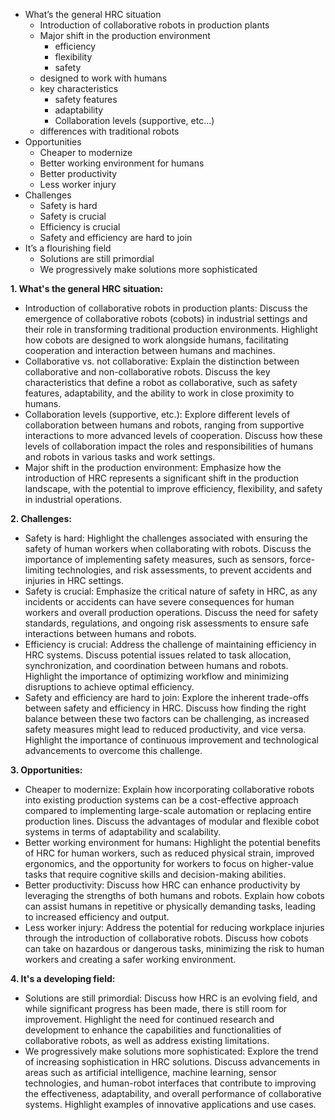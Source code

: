 - What’s the general HRC situation
	- Introduction of collaborative robots in production plants
	- Major shift in the production environment
		- efficiency
		- flexibility
		- safety
	- designed to work with humans
	- key characteristics
		- safety features
		- adaptability
		- Collaboration levels (supportive, etc…)
	- differences with traditional robots
- Opportunities
    - Cheaper to modernize
    - Better working environment for humans
    - Better productivity
    - Less worker injury
- Challenges
    - Safety is hard
    - Safety is crucial
    - Efficiency is crucial
    - Safety and efficiency are hard to join
- It’s a flourishing field
    - Solutions are still primordial
    - We progressively make solutions more sophisticated

**1. What's the general HRC situation:**

- Introduction of collaborative robots in production plants: Discuss the emergence of collaborative robots (cobots) in industrial settings and their role in transforming traditional production environments. Highlight how cobots are designed to work alongside humans, facilitating cooperation and interaction between humans and machines.
- Collaborative vs. not collaborative: Explain the distinction between collaborative and non-collaborative robots. Discuss the key characteristics that define a robot as collaborative, such as safety features, adaptability, and the ability to work in close proximity to humans.
- Collaboration levels (supportive, etc.): Explore different levels of collaboration between humans and robots, ranging from supportive interactions to more advanced levels of cooperation. Discuss how these levels of collaboration impact the roles and responsibilities of humans and robots in various tasks and work settings.
- Major shift in the production environment: Emphasize how the introduction of HRC represents a significant shift in the production landscape, with the potential to improve efficiency, flexibility, and safety in industrial operations.

**2. Challenges:**

- Safety is hard: Highlight the challenges associated with ensuring the safety of human workers when collaborating with robots. Discuss the importance of implementing safety measures, such as sensors, force-limiting technologies, and risk assessments, to prevent accidents and injuries in HRC settings.
- Safety is crucial: Emphasize the critical nature of safety in HRC, as any incidents or accidents can have severe consequences for human workers and overall production operations. Discuss the need for safety standards, regulations, and ongoing risk assessments to ensure safe interactions between humans and robots.
- Efficiency is crucial: Address the challenge of maintaining efficiency in HRC systems. Discuss potential issues related to task allocation, synchronization, and coordination between humans and robots. Highlight the importance of optimizing workflow and minimizing disruptions to achieve optimal efficiency.
- Safety and efficiency are hard to join: Explore the inherent trade-offs between safety and efficiency in HRC. Discuss how finding the right balance between these two factors can be challenging, as increased safety measures might lead to reduced productivity, and vice versa. Highlight the importance of continuous improvement and technological advancements to overcome this challenge.

**3. Opportunities:**

- Cheaper to modernize: Explain how incorporating collaborative robots into existing production systems can be a cost-effective approach compared to implementing large-scale automation or replacing entire production lines. Discuss the advantages of modular and flexible cobot systems in terms of adaptability and scalability.
- Better working environment for humans: Highlight the potential benefits of HRC for human workers, such as reduced physical strain, improved ergonomics, and the opportunity for workers to focus on higher-value tasks that require cognitive skills and decision-making abilities.
- Better productivity: Discuss how HRC can enhance productivity by leveraging the strengths of both humans and robots. Explain how cobots can assist humans in repetitive or physically demanding tasks, leading to increased efficiency and output.
- Less worker injury: Address the potential for reducing workplace injuries through the introduction of collaborative robots. Discuss how cobots can take on hazardous or dangerous tasks, minimizing the risk to human workers and creating a safer working environment.

**4. It's a developing field:**

- Solutions are still primordial: Discuss how HRC is an evolving field, and while significant progress has been made, there is still room for improvement. Highlight the need for continued research and development to enhance the capabilities and functionalities of collaborative robots, as well as address existing limitations.
- We progressively make solutions more sophisticated: Explore the trend of increasing sophistication in HRC solutions. Discuss advancements in areas such as artificial intelligence, machine learning, sensor technologies, and human-robot interfaces that contribute to improving the effectiveness, adaptability, and overall performance of collaborative systems. Highlight examples of innovative applications and use cases.